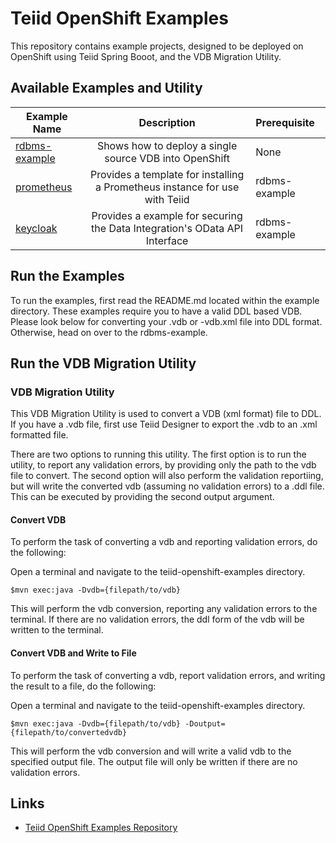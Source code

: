 # Teiid OpenShift Examples

This repository contains example projects, designed to be deployed on OpenShift using Teiid Spring Booot, and the VDB Migration Utility.


## Available Examples and Utility
| Example Name  | Description   | Prerequisite  |
| ------------- |:-------------:| :-----|
|[rdbms-example](rdbms-example) |Shows how to deploy a single source VDB into OpenShift  |None |
|[prometheus](prometheus) |Provides a template for installing a Prometheus instance for use with Teiid  |rdbms-example |
|[keycloak](keycloak)     |Provides a example for securing the Data Integration's OData API Interface   |rdbms-example |


## Run the Examples

To run the examples, first read the README.md located within the example directory. These examples require you to have a valid DDL based VDB. Please look below for converting your .vdb or -vdb.xml file into DDL format. Otherwise, head on over to the rdbms-example.


## Run the VDB Migration Utility

### VDB Migration Utility

This VDB Migration Utility is used to convert a VDB (xml format) file to DDL.   If you have a .vdb file, first use Teiid Designer to export the .vdb to an .xml formatted file.

There are two options to running this utility.  The first option is to run the utility, to report any validation errors, by providing only the path to the vdb file to convert.  The second option will also perform the validation reportiing, but will write the converted vdb (assuming no validation errors) to a .ddl file.  This can be executed by providing the second output argument. 


#### Convert VDB

To perform the task of converting a vdb and reporting validation errors, do the following:

Open a terminal and navigate to the teiid-openshift-examples directory.

```
$mvn exec:java -Dvdb={filepath/to/vdb}
```
This will perform the vdb conversion, reporting any validation errors to the terminal.  If there are no validation errors, the ddl form of the vdb will be written to the terminal.


#### Convert VDB and Write to File

To perform the task of converting a vdb, report validation errors, and writing the result to a file, do the following:

Open a terminal and navigate to the teiid-openshift-examples directory.

```
$mvn exec:java -Dvdb={filepath/to/vdb} -Doutput={filepath/to/convertedvdb}
```
This will perform the vdb conversion and will write a valid vdb to the specified output file.  The output file will only be written if there are no validation errors.




## Links

* [Teiid OpenShift Examples Repository](https://github.com/teiid/teiid-openshift-examples)





